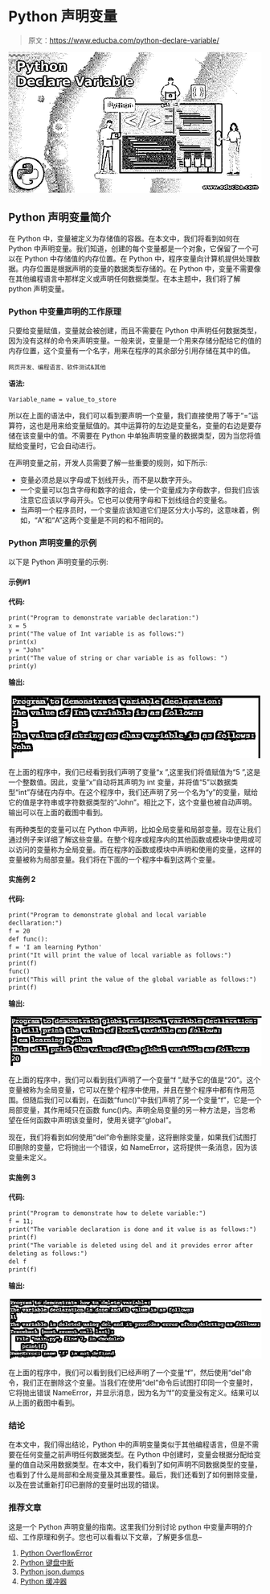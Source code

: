# Python 声明变量

> 原文：<https://www.educba.com/python-declare-variable/>

![Python Declare Variable](img/2343fe0b216e96606941f09f1d02a54a.png)



## Python 声明变量简介

在 Python 中，变量被定义为存储值的容器。在本文中，我们将看到如何在 Python 中声明变量。我们知道，创建的每个变量都是一个对象，它保留了一个可以在 Python 中存储值的内存位置。在 Python 中，程序变量向计算机提供处理数据。内存位置是根据声明的变量的数据类型存储的。在 Python 中，变量不需要像在其他编程语言中那样定义或声明任何数据类型。在本主题中，我们将了解 python 声明变量。

### Python 中变量声明的工作原理

只要给变量赋值，变量就会被创建，而且不需要在 Python 中声明任何数据类型，因为没有这样的命令来声明变量。一般来说，变量是一个用来存储分配给它的值的内存位置，这个变量有一个名字，用来在程序的其余部分引用存储在其中的值。

<small>网页开发、编程语言、软件测试&其他</small>

**语法:**

```
Variable_name = value_to_store
```

所以在上面的语法中，我们可以看到要声明一个变量，我们直接使用了等于“=”运算符，这也是用来给变量赋值的。其中运算符的左边是变量名，变量的右边是要存储在该变量中的值。不需要在 Python 中单独声明变量的数据类型，因为当您将值赋给变量时，它会自动进行。

在声明变量之前，开发人员需要了解一些重要的规则，如下所示:

*   变量必须总是以字母或下划线开头，而不是以数字开头。
*   一个变量可以包含字母和数字的组合，使一个变量成为字母数字，但我们应该注意它应该以字母开头。它也可以使用字母和下划线组合的变量名。
*   当声明一个程序员时，一个变量应该知道它们是区分大小写的，这意味着，例如，“A”和“A”这两个变量是不同的和不相同的。

### Python 声明变量的示例

以下是 Python 声明变量的示例:

#### 示例#1

**代码:**

```
print("Program to demonstrate variable declaration:")
x = 5
print("The value of Int variable is as follows:")
print(x)
y = "John"
print("The value of string or char variable is as follows: ")
print(y)
```

**输出:**

![Python Declare Variable 1](img/eb6332b77d2938ad936f79a94c55361f.png)



在上面的程序中，我们已经看到我们声明了变量“x ”,这里我们将值赋值为“5 ”,这是一个整数值。因此，变量“x”自动将其声明为 int 变量，并将值“5”以数据类型“int”存储在内存中。在这个程序中，我们还声明了另一个名为“y”的变量，赋给它的值是字符串或字符数据类型的“John”。相比之下，这个变量也被自动声明。输出可以在上面的截图中看到。

有两种类型的变量可以在 Python 中声明，比如全局变量和局部变量。现在让我们通过例子来详细了解这些变量。在整个程序或程序内的其他函数或模块中使用或可以访问的变量称为全局变量。而在程序的函数或模块中声明和使用的变量，这样的变量被称为局部变量。我们将在下面的一个程序中看到这两个变量。

#### 实施例 2

**代码:**

```
print("Program to demonstrate global and local variable decllaration:")
f = 20
def func():
f = 'I am learning Python'
print("It will print the value of local variable as follows:")
print(f)
func()
print("This will print the value of the global variable as follows:")
print(f)
```

**输出:**

![global and local](img/52a259489af591c788f0286d8446ac21.png)



在上面的程序中，我们可以看到我们声明了一个变量“f ”,赋予它的值是“20”。这个变量被称为全局变量，它可以在整个程序中使用，并且在整个程序中都有作用范围。但随后我们可以看到，在函数“func()”中我们声明了另一个变量“f”，它是一个局部变量，其作用域只在函数 func()内。声明全局变量的另一种方法是，当您希望在任何函数中声明该变量时，使用关键字“global”。

现在，我们将看到如何使用“del”命令删除变量，这将删除变量，如果我们试图打印删除的变量，它将抛出一个错误，如 NameError，这将提供一条消息，因为该变量未定义。

#### 实施例 3

**代码:**

```
print("Program to demonstrate how to delete variable:")
f = 11;
print("The variable declaration is done and it value is as follows:")
print(f)
print("The variable is deleted using del and it provides error after deleting as follows:")
del f
print(f)
```

**输出:**

![Delete](img/a330fe555f4b8f28c8009fcd6147453b.png)



在上面的程序中，我们可以看到我们已经声明了一个变量“f”，然后使用“del”命令，我们正在删除这个变量。当我们在使用“del”命令后试图打印同一个变量时，它将抛出错误 NameError，并显示消息，因为名为“f”的变量没有定义。结果可以从上面的截图中看到。

### 结论

在本文中，我们得出结论，Python 中的声明变量类似于其他编程语言，但是不需要在任何变量之前声明任何数据类型。在 Python 中创建时，变量会根据分配给变量的值自动采用数据类型。在本文中，我们看到了如何声明不同数据类型的变量，也看到了什么是局部和全局变量及其重要性。最后，我们还看到了如何删除变量，以及在尝试重新打印已删除的变量时出现的错误。

### 推荐文章

这是一个 Python 声明变量的指南。这里我们分别讨论 python 中变量声明的介绍、工作原理和例子。您也可以看看以下文章，了解更多信息–

1.  [Python OverflowError](https://www.educba.com/python-overflowerror/)
2.  [Python 键盘中断](https://www.educba.com/python-keyboardinterrupt/)
3.  [Python json.dumps](https://www.educba.com/python-json-dumps/)
4.  [Python 缓冲器](https://www.educba.com/python-bufferedreader/)





